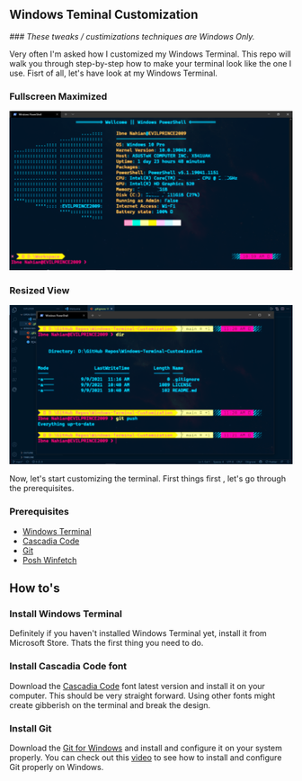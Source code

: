 ## Windows Teminal Customization

_### These tweaks / custimizations techniques are Windows Only._

Very often I'm asked how I customized my Windows Terminal. This repo will walk you through step-by-step how to make your terminal look like the one I use.
Fisrt of all, let's have look at my Windows Terminal.

### Fullscreen Maximized

![terminal](<https://github.com/evilprince2009/Windows-Terminal-Customization/blob/main/Screenshot%20(53).png>)

### Resized View

![terminal](<https://github.com/evilprince2009/Windows-Terminal-Customization/blob/main/Screenshot%20(54).png>)

Now, let's start customizing the terminal. First things first , let's go through the prerequisites.

### Prerequisites

- [Windows Terminal](https://www.microsoft.com/en-us/windows/terminal/)
- [Cascadia Code](https://github.com/microsoft/cascadia-code/releases/tag/v2106.17)
- [Git](https://git-scm.com/downloads)
- [Posh Winfetch](https://github.com/evilprince2009/Posh-Winfetch-remake/)

## How to's

### Install Windows Terminal

Definitely if you haven't installed Windows Terminal yet, install it from Microsoft Store. Thats the first thing you need to do.

### Install Cascadia Code font

Download the [Cascadia Code](https://github.com/microsoft/cascadia-code/releases/tag/v2106.17) font latest version and install it on your computer. This should be very straight forward. Using other fonts might create gibberish on the terminal and break the design.

### Install Git

Download the [Git for Windows](https://gitforwindows.org/downloads) and install and configure it on your system properly. You can check out this [video](https://www.youtube.com/watch?v=8JJ101D3knE&t=762s) to see how to install and configure Git properly on Windows.
